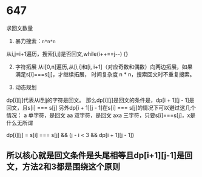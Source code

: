 # 647

求回文数量

1. 暴力搜索：`n*n*n`

从i,j=i+1遍历，搜索[i,j]是否回文,while(i++==j--) {}

2. 字符拓展
从i[0,n]遍历,从[i,i]和[i, i+1]（对应奇数和偶数）向两边拓展，如果满足s[i]===s[j]，才继续拓展，
时间复杂度 n * n，搜索回文时不重复搜索。

3. 动态规划

dp[i][j]代表从i到j的字符是回文。
那么dp[i][j]是回文的条件是，dp[i + 1][j - 1]是回文，且s[i] === s[j]
另外dp[i + 1][j - 1]在s[i] === s[j]的情况下可以避过这几个情况：
a 单字符，是回文
aa 双字符，是回文
axa 三字符，只要s[i]===s[j]，x是什么无所谓

dp[i][j] = s[i] === s[j] && (j - i < 3 && dp[i + 1][j - 1])

## 所以核心就是回文条件是头尾相等且dp[i+1][j-1]是回文，方法2和3都是围绕这个原则

